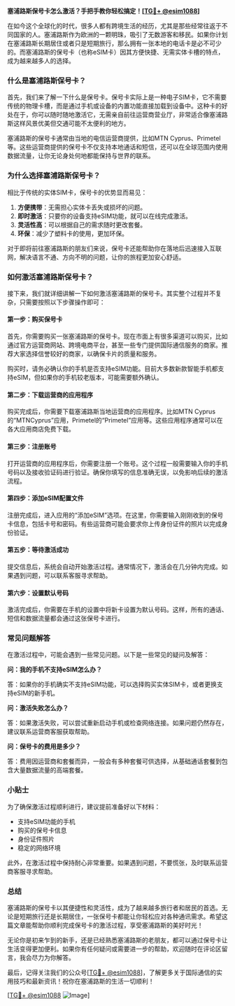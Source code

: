 **塞浦路斯保号卡怎么激活？手把手教你轻松搞定！[[TG💪+ @esim1088](https://t.me/s/esim1088)]**

在如今这个全球化的时代，很多人都有跨境生活的经历，尤其是那些经常往返于不同国家的人。塞浦路斯作为欧洲的一颗明珠，吸引了无数游客和移民。如果你计划在塞浦路斯长期居住或者只是短期旅行，那么拥有一张本地的电话卡是必不可少的。而塞浦路斯的保号卡（也称eSIM卡）因其方便快捷、无需实体卡槽的特点，成为越来越多人的选择。

### 什么是塞浦路斯保号卡？

首先，我们来了解一下什么是保号卡。保号卡实际上是一种电子SIM卡，它不需要传统的物理卡槽，而是通过手机或设备的内置功能直接加载到设备中。这种卡的好处在于，你可以随时随地激活它，无需亲自前往运营商营业厅，非常适合像塞浦路斯这样风景优美但交通可能不太便利的地方。

塞浦路斯的保号卡通常由当地的电信运营商提供，比如MTN Cyprus、Primetel等。这些运营商提供的保号卡不仅支持本地通话和短信，还可以在全球范围内使用数据流量，让你无论身处何地都能保持与世界的联系。

### 为什么选择塞浦路斯保号卡？

相比于传统的实体SIM卡，保号卡的优势显而易见：

1. **方便携带**：无需担心实体卡丢失或损坏的问题。
2. **即时激活**：只要你的设备支持eSIM功能，就可以在线完成激活。
3. **灵活性高**：可以根据自己的需求随时更改套餐。
4. **环保**：减少了塑料卡的使用，更加环保。

对于即将前往塞浦路斯的朋友们来说，保号卡还能帮助你在落地后迅速接入互联网，解决语言不通、方向不明的问题，让你的旅程更加安心舒适。

### 如何激活塞浦路斯保号卡？

接下来，我们就详细讲解一下如何激活塞浦路斯的保号卡。其实整个过程并不复杂，只需要按照以下步骤操作即可：

#### 第一步：购买保号卡

首先，你需要购买一张塞浦路斯的保号卡。现在市面上有很多渠道可以购买，比如通过官方运营商网站、跨境电商平台，甚至一些专门提供国际通信服务的商家。推荐大家选择信誉较好的商家，以确保卡片的质量和服务。

购买时，请务必确认你的手机是否支持eSIM功能。目前大多数新款智能手机都支持eSIM，但如果你的手机较老版本，可能需要额外确认。

#### 第二步：下载运营商的应用程序

购买完成后，你需要下载塞浦路斯当地运营商的应用程序。比如MTN Cyprus的“MTNCyprus”应用，Primetel的“Primetel”应用等。这些应用程序通常可以在各大应用商店免费下载。

#### 第三步：注册账号

打开运营商的应用程序后，你需要注册一个账号。这个过程一般需要输入你的手机号码以及接收验证码进行验证。确保你填写的信息准确无误，以免影响后续的激活流程。

#### 第四步：添加eSIM配置文件

注册完成后，进入应用的“添加eSIM”选项。在这里，你需要输入刚刚收到的保号卡信息，包括卡号和密码。有些运营商可能会要求你上传身份证件的照片以完成身份验证。

#### 第五步：等待激活成功

提交信息后，系统会自动开始激活过程。通常情况下，激活会在几分钟内完成。如果遇到问题，可以联系客服寻求帮助。

#### 第六步：设置默认号码

激活完成后，你需要在手机的设置中将新卡设置为默认号码。这样，所有的通话、短信和数据流量都会通过这张保号卡进行。

### 常见问题解答

在激活过程中，可能会遇到一些常见问题。以下是一些常见的疑问及解答：

**问：我的手机不支持eSIM怎么办？**

答：如果你的手机确实不支持eSIM功能，可以选择购买实体SIM卡，或者更换支持eSIM的新手机。

**问：激活失败怎么办？**

答：如果激活失败，可以尝试重新启动手机或检查网络连接。如果问题仍然存在，建议联系运营商客服获取帮助。

**问：保号卡的费用是多少？**

答：费用因运营商和套餐而异，一般会有多种套餐可供选择，从基础通话套餐到包含大量数据流量的高端套餐。

### 小贴士

为了确保激活过程顺利进行，建议提前准备好以下材料：
- 支持eSIM功能的手机
- 购买的保号卡信息
- 身份证件照片
- 稳定的网络环境

此外，在激活过程中保持耐心非常重要。如果遇到问题，不要慌张，及时联系运营商客服寻求帮助。

### 总结

塞浦路斯的保号卡以其便捷性和灵活性，成为了越来越多旅行者和居民的首选。无论是短期旅行还是长期居住，一张保号卡都能让你轻松应对各种通讯需求。希望这篇文章能帮助你顺利完成保号卡的激活过程，享受塞浦路斯的美好时光！

无论你是初来乍到的新手，还是已经熟悉塞浦路斯的老朋友，都可以通过保号卡让生活变得更加便利。如果你有任何疑问或需要进一步的帮助，欢迎随时在评论区留言，我会尽力为你解答。

最后，记得关注我们的公众号[[TG💪+ @esim1088](https://t.me/s/esim1088)]，了解更多关于国际通信的实用技巧和最新资讯！祝你在塞浦路斯的生活一切顺利！

[[TG💪+ @esim1088](https://t.me/s/esim1088) ![Image](https://i.postimg.cc/4NQfJmqS/Snipaste-2025-05-13-00-14-12.png)]
